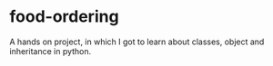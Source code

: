 # food-ordering

A hands on project,  in which I got to learn about classes, object and inheritance in python.
